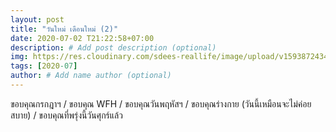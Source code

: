 ```yaml
---
layout: post
title: "วันใหม่ เดือนใหม่ (2)"
date: 2020-07-02 T21:22:58+07:00
description: # Add post description (optional)
img: https://res.cloudinary.com/sdees-reallife/image/upload/v1593872434/IMG_2542.jpg # Add image post (optional)
tags: [2020-07]
author: # Add name author (optional)
---
```

ขอบคุณกรกฎาฯ / ขอบคุณ WFH / ขอบคุณวันพฤหัสฯ / ขอบคุณร่างกาย (วันนี้เหมือนจะไม่ค่อยสบาย) / ขอบคุณที่พรุ่งนี้วันศุกร์แล้ว

<i class="fa fa-child" style="color:plum"></i>
